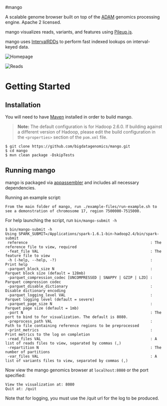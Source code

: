 #mango

A scalable genome browser built on top of the [ADAM](https://github.com/bigdatagenomics/adam) genomics processing engine. Apache 2 licensed.

mango visualizes reads, variants, and features using [Pileup.js](https://github.com/hammerlab/pileup.js).

mango uses [IntervalRDDs](https://github.com/bigdatagenomics/utils/tree/master/utils-intervalrdd) to perform fast indexed lookups on interval-keyed data.

![Homepage](https://raw.github.com/bigdatagenomics/mango/master/images/overall.png)

![Reads](https://raw.github.com/bigdatagenomics/mango/master/images/browser.png)
# Getting Started

## Installation
You will need to have [Maven](http://maven.apache.org/) installed in order to build mango.

> **Note:** The default configuration is for Hadoop 2.6.0. If building against a different
> version of Hadoop, please edit the build configuration in the `<properties>` section of
> the `pom.xml` file.

```
$ git clone https://github.com/bigdatagenomics/mango.git
$ cd mango
$ mvn clean package -DskipTests
```
## Running mango
mango is packaged via [appassembler](http://mojo.codehaus.org/appassembler/appassembler-maven-plugin/) and includes all necessary dependencies.

Running an example script:
```
From the main folder of mango, run ./example-files/run-example.sh to see a demonstration of chromosome 17, region 7500000-7515000.
```
For help launching the script, run `bin/mango-submit -h`
````
$ bin/mango-submit -h
Using SPARK_SUBMIT=/Applications/spark-1.6.1-bin-hadoop2.4/bin/spark-submit
 reference                                                       : The reference file to view, required
 -feat_file VAL                                                  : The feature file to view
 -h (-help, --help, -?)                                          : Print help
 -parquet_block_size N                                           : Parquet block size (default = 128mb)
 -parquet_compression_codec [UNCOMPRESSED | SNAPPY | GZIP | LZO] : Parquet compression codec
 -parquet_disable_dictionary                                     : Disable dictionary encoding
 -parquet_logging_level VAL                                      : Parquet logging level (default = severe)
 -parquet_page_size N                                            : Parquet page size (default = 1mb)
 -port N                                                         : The port to bind to for visualization. The default is 8080.
 -preprocess_path VAL                                            : Path to file containing reference regions to be preprocessed
 -print_metrics                                                  : Print metrics to the log on completion
 -read_files VAL                                                 : A list of reads files to view, separated by commas (,)
 -repartition N                                                  : The number of partitions
 -var_files VAL                                                  : A list of variants files to view, separated by commas (,)
 ````
 Now view the mango genomics browser at `localhost:8080` or the port specified:
```
View the visualization at: 8080
Quit at: /quit
```
Note that for logging, you must use the /quit url for the log to be produced.
